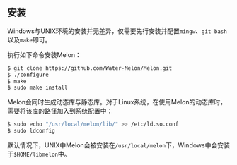 ## 安装

Windows与UNIX环境的安装并无差异，仅需要先行安装并配置`mingw`、`git bash`以及`make`即可。

执行如下命令安装Melon：

```bash
$ git clone https://github.com/Water-Melon/Melon.git
$ ./configure
$ make
$ sudo make install
```

Melon会同时生成动态库与静态库。对于Linux系统，在使用Melon的动态库时，需要将该库的路径加入到系统配置中：

```bash
$ sudo echo "/usr/local/melon/lib/" >> /etc/ld.so.conf
$ sudo ldconfig
```

默认情况下，UNIX中Melon会被安装在`/usr/local/melon`下，Windows中会安装于`$HOME/libmelon`中。

